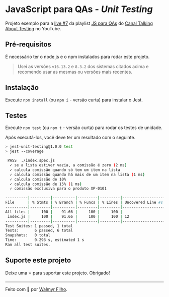 # JavaScript para QAs - _Unit Testing_

Projeto exemplo para a [live #7](https://youtu.be/yTnUeaeIn0c) da playlist [JS para QAs](https://youtube.com/playlist?list=PL-eblSNRj0QH36XrwvGfhh14GjpG-ViS2) do [Canal Talking About Testing](https://www.youtube.com/c/talkingabouttesting) no YouTube.

## Pré-requisitos

É necessário ter o node.js e o npm instalados para rodar este projeto.

> Usei as versões `v16.13.2` e `8.3.2` dos sistemas citados acima e recomendo usar as mesmas ou versões mais recentes.

## Instalação

Execute `npm install` (ou `npm i` - versão curta) para instalar o Jest.

## Testes

Execute `npm test` (ou `npm t` - versão curta) para rodar os testes de unidade.

Após executá-los, você deve ter um resultado com o seguinte.

```sh
> jest-unit-testing@1.0.0 test
> jest --coverage

 PASS  ./index.spec.js
  ✓ se a lista estiver vazia, a comissão é zero (2 ms)
  ✓ calcula comissão quando só tem um item na lista
  ✓ calcula comissão quando há mais de um item na lista (1 ms)
  ✓ calcula comissão de 10%
  ✓ calcula comissão de 15% (1 ms)
  ✓ comissão exclusiva para o produto XP-0101

----------|---------|----------|---------|---------|-------------------
File      | % Stmts | % Branch | % Funcs | % Lines | Uncovered Line #s
----------|---------|----------|---------|---------|-------------------
All files |     100 |    91.66 |     100 |     100 |
 index.js |     100 |    91.66 |     100 |     100 | 12
----------|---------|----------|---------|---------|-------------------
Test Suites: 1 passed, 1 total
Tests:       6 passed, 6 total
Snapshots:   0 total
Time:        0.293 s, estimated 1 s
Ran all test suites.
```

## Suporte este projeto

Deixe uma ⭐ para suportar este projeto. Obrigado!

___

Feito com 💛 por [Walmyr Filho](https://walmyrfilho.com).

